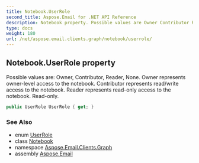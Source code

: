 ```yaml
---
title: Notebook.UserRole
second_title: Aspose.Email for .NET API Reference
description: Notebook property. Possible values are Owner Contributor Reader None. Owner represents ownerlevel access to the notebook. Contributor represents read/write access to the notebook. Reader represents readonly access to the notebook. Readonly
type: docs
weight: 180
url: /net/aspose.email.clients.graph/notebook/userrole/
---
```

## Notebook.UserRole property

Possible values are: Owner, Contributor, Reader, None. Owner represents owner-level access to the notebook. Contributor represents read/write access to the notebook. Reader represents read-only access to the notebook. Read-only.

```csharp
public UserRole UserRole { get; }
```

### See Also

* enum [UserRole](../../userrole/)
* class [Notebook](../)
* namespace [Aspose.Email.Clients.Graph](../../notebook/)
* assembly [Aspose.Email](../../../)


